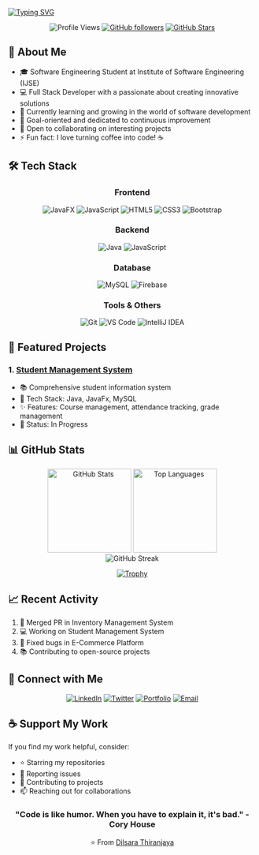 <!-- Header with Animated Text -->
[![Typing SVG](https://readme-typing-svg.demolab.com?font=Fira+Code&weight=600&size=28&duration=3000&pause=1000&color=3B82F6&center=true&vCenter=true&random=false&width=800&lines=Hi+👋+I'm+Dilsara+Thiranjaya;Software+Engineering+Student+at+SLIIT;Full+Stack+Developer;Always+Learning+New+Things)](https://git.io/typing-svg)

<!-- Profile Views and Social Badges -->
<div align="center">
  
![Profile Views](https://komarev.com/ghpvc/?username=dilsarathiranjaya&color=3b82f6&style=for-the-badge)
[![GitHub followers](https://img.shields.io/github/followers/dilsarathiranjaya?logo=github&style=for-the-badge)](https://github.com/dilsarathiranjaya)
[![GitHub Stars](https://img.shields.io/github/stars/dilsarathiranjaya?logo=github&style=for-the-badge)](https://github.com/dilsarathiranjaya)

</div>

<!-- About Me Section -->
## 🚀 About Me

- 🎓 Software Engineering Student at Institute of Software Engineering (IJSE)
- 💻 Full Stack Developer with a passionate about creating innovative solutions
- 🌱 Currently learning and growing in the world of software development
- 🎯 Goal-oriented and dedicated to continuous improvement
- 🤝 Open to collaborating on interesting projects
- ⚡ Fun fact: I love turning coffee into code! ☕️

<!-- Tech Stack -->
## 🛠️ Tech Stack

<div align="center">

### Frontend
![JavaFX](https://img.shields.io/badge/-JavaFX-007396?style=for-the-badge&logo=java&logoColor=white)
![JavaScript](https://img.shields.io/badge/-JavaScript-F7DF1E?style=for-the-badge&logo=javascript&logoColor=black)
![HTML5](https://img.shields.io/badge/-HTML5-E34F26?style=for-the-badge&logo=html5&logoColor=white)
![CSS3](https://img.shields.io/badge/-CSS3-1572B6?style=for-the-badge&logo=css3&logoColor=white)
![Bootstrap](https://img.shields.io/badge/-Bootstrap-7952B3?style=for-the-badge&logo=bootstrap&logoColor=white)

### Backend
![Java](https://img.shields.io/badge/-Java-007396?style=for-the-badge&logo=java&logoColor=white)
![JavaScript](https://img.shields.io/badge/-JavaScript-F7DF1E?style=for-the-badge&logo=javascript&logoColor=black)

### Database
![MySQL](https://img.shields.io/badge/-MySQL-4479A1?style=for-the-badge&logo=mysql&logoColor=white)
![Firebase](https://img.shields.io/badge/-Firebase-FFCA28?style=for-the-badge&logo=firebase&logoColor=black)

### Tools & Others
![Git](https://img.shields.io/badge/-Git-F05032?style=for-the-badge&logo=git&logoColor=white)
![VS Code](https://img.shields.io/badge/-VS%20Code-007ACC?style=for-the-badge&logo=visual-studio-code&logoColor=white)
![IntelliJ IDEA](https://img.shields.io/badge/-IntelliJ%20IDEA-000000?style=for-the-badge&logo=intellij-idea&logoColor=white)

</div>

<!-- Featured Projects -->
## 🎯 Featured Projects

### 1. [Student Management System](https://github.com/DilsaraThiranjaya/student-management-system)
- 📚 Comprehensive student information system
- 🔧 Tech Stack: Java, JavaFx, MySQL
- ✨ Features: Course management, attendance tracking, grade management
- 🎯 Status: In Progress

<!-- GitHub Stats -->
## 📊 GitHub Stats

<div align="center">
  <img src="https://github-readme-stats.vercel.app/api?username=dilsarathiranjaya&show_icons=true&theme=tokyonight" alt="GitHub Stats" height="170"/>
  <img src="https://github-readme-stats.vercel.app/api/top-langs/?username=dilsarathiranjaya&layout=compact&theme=tokyonight" alt="Top Languages" height="170"/>
</div>

<!-- GitHub Streak -->
<div align="center">
  <img src="https://github-readme-streak-stats.herokuapp.com/?user=dilsarathiranjaya&theme=tokyonight" alt="GitHub Streak"/>
</div>

<!-- GitHub Trophies -->
<div align="center">
  
  [![Trophy](https://github-profile-trophy.vercel.app/?username=dilsarathiranjaya&theme=nord&column=7)](https://github.com/ryo-ma/github-profile-trophy)
  
</div>

<!-- Recent Activity -->
## 📈 Recent Activity

<!--START_SECTION:activity-->
1. 🎉 Merged PR in Inventory Management System
2. 💻 Working on Student Management System
3. 🐛 Fixed bugs in E-Commerce Platform
4. 📚 Contributing to open-source projects
<!--END_SECTION:activity-->

<!-- Connect with Me -->
## 🤝 Connect with Me

<div align="center">
  
[![LinkedIn](https://img.shields.io/badge/LinkedIn-0077B5?style=for-the-badge&logo=linkedin&logoColor=white)](https://linkedin.com/in/dilsara-thiranjaya-97b65128b)
[![Twitter](https://img.shields.io/badge/Twitter-1DA1F2?style=for-the-badge&logo=twitter&logoColor=white)](https://twitter.com/dilsarathiranjaya)
[![Portfolio](https://img.shields.io/badge/Portfolio-FF5722?style=for-the-badge&logo=google-chrome&logoColor=white)](https://dilsara-thiranjaya-portfolio.web.app)
[![Email](https://img.shields.io/badge/Email-D14836?style=for-the-badge&logo=gmail&logoColor=white)](mailto:dilsarathiranjaya3@gmail.com)

</div>

<!-- Support -->
## ☕ Support My Work
If you find my work helpful, consider:
- ⭐ Starring my repositories
- 🐛 Reporting issues
- 🤝 Contributing to projects
- 📫 Reaching out for collaborations

<!-- Footer -->
<div align="center">
  
### "Code is like humor. When you have to explain it, it's bad." - Cory House

⭐️ From [Dilsara Thiranjaya](https://github.com/dilsarathiranjaya)

</div>

